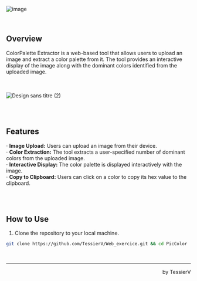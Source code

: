 ![image](https://github.com/TessierV/Web_exercice/assets/113889290/2f3dc2a8-d527-4563-a23f-a59844cc3ff6)

<br>

## Overview

ColorPalette Extractor is a web-based tool that allows users to upload an image and extract a color palette from it. The tool provides an interactive display of the image along with the dominant colors identified from the uploaded image.  
<br>
<br>

![Design sans titre (2)](https://github.com/TessierV/Web_exercice/assets/113889290/14be27c6-08cd-41fe-a3a3-16b895c985c8)
  
  
<br>
<br>

## Features

⋅ **Image Upload:** Users can upload an image from their device.  
⋅ **Color Extraction:** The tool extracts a user-specified number of dominant colors from the uploaded image.  
⋅ **Interactive Display:** The color palette is displayed interactively with the image.  
⋅ **Copy to Clipboard:** Users can click on a color to copy its hex value to the clipboard.  

<br>
<br>


## How to Use

1. Clone the repository to your local machine.
```bash
git clone https://github.com/TessierV/Web_exercice.git && cd PicColor  
```  

<br/><hr>
<p align="right">by TessierV</p>
